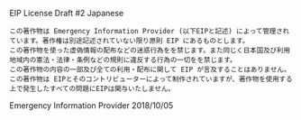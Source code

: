 EIP License Draft #2 Japanese

~~~
この著作物は Emergency Information Provider (以下EIPと記述) によって管理されています。著作権は別途記述されていない限り原則 EIP にあるものとします。
この著作物を使った虚偽情報の配布などの迷惑行為をを禁じます。また同じく日本国及び利用地域内の憲法・法律・条例などの規則に違反する行為の一切をを禁じます。
この著作物の内容の一部及び全ての利用・配布に関して EIP が言及することはありません。
この著作物は EIPとそのコントリビューターによって制作されていますが、著作物を使用する上で発生したすべての問題にEIPは関与いたしません。
~~~

Emergency Information Provider 2018/10/05
